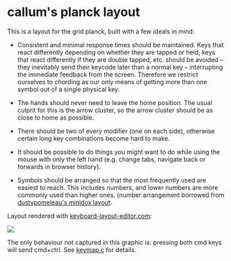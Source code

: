 # callum's planck layout

This is a layout for the grid planck, built with a few ideals in mind:

- Consistent and minimal response times should be maintained. Keys that react
  differently depending on whether they are tapped or held, keys that react
  differently if they are double tapped, etc. should be avoided – they
  inevitably send their keycode later than a normal key – interrupting the
  immediate feedback from the screen. Therefore we restrict ourselves to
  chording as our only means of getting more than one symbol out of a single
  physical key.

- The hands should never need to leave the home position. The usual culprit for
  this is the arrow cluster, so the arrow cluster should be as close to home as
  possible.

- There should be two of every modifier (one on each side), otherwise certain
  long key combinations become hard to make.

- It should be possible to do things you might want to do while using the mouse
  with only the left hand (e.g. change tabs, navigate back or forwards in
  browser history).

- Symbols should be arranged so that the most frequently used are easiest to
  reach. This includes numbers, and lower numbers are more commonly used than
  higher ones. (number arrangement borrowed from [dustypomeleau's minidox
  layout][].

Layout rendered with [keyboard-layout-editor.com][]:

![](https://callumoakley.net/images/keymap.png)

The only behaviour not captured in this graphic is: pressing both cmd keys will
send cmd+ctrl. See [keymap.c][] for details.

[dustypomeleau's minidox layout]: https://github.com/qmk/qmk_firmware/tree/master/keyboards/minidox/keymaps/dustypomerleau
[keyboard-layout-editor.com]: http://www.keyboard-layout-editor.com
[keymap.c]: keymap.c
